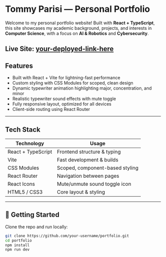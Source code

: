 # Tommy Parisi — Personal Portfolio

Welcome to my personal portfolio website! Built with **React + TypeScript**, this site showcases my academic background, projects, and interests in **Computer Science**, with a focus on **AI & Robotics** and **Cybersecurity**.

Live Site: [your-deployed-link-here](https://tommy-parisi.github.io/portfolio)  
---

## Features

- Built with React + Vite for lightning-fast performance
- Custom styling with CSS Modules for scoped, clean design
- Dynamic typewriter animation highlighting major, concentration, and minor
- Realistic typewriter sound effects with mute toggle
- Fully responsive layout, optimized for all devices
- Client-side routing using React Router

---

## Tech Stack

| Technology      | Usage                     |
|-----------------|---------------------------|
| React + TypeScript | Frontend structure & typing |
| Vite            | Fast development & builds |
| CSS Modules     | Scoped, component-based styling |
| React Router    | Navigation between pages  |
| React Icons     | Mute/unmute sound toggle icon |
| HTML5 / CSS3    | Core layout & styling     |

---


## 🚀 Getting Started

Clone the repo and run locally:

```bash
git clone https://github.com/your-username/portfolio.git
cd portfolio
npm install
npm run dev

